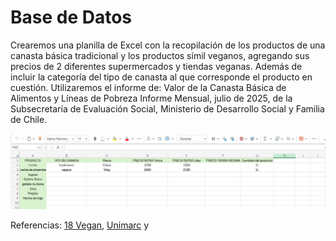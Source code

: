 # Base de Datos
Crearemos una planilla de Excel con la recopilación de los productos de una canasta básica tradicional y los productos símil veganos, agregando sus precios de 2 diferentes supermercados y tiendas veganas. Además de incluir la categoría del tipo de canasta al que corresponde el producto en cuestión. Utilizaremos el informe de: Valor de la Canasta Básica de Alimentos y Líneas de Pobreza Informe Mensual, julio de 2025, de la Subsecretaría de Evaluación Social, Ministerio de Desarrollo Social y Familia de Chile.

![alt text](/planilla.png) 

Referencias: [18 Vegan](https://www.emporiovivevegano.cl/18vegan), [Unimarc](https://www.unimarc.cl/?srsltid=AfmBOoqRV6jUYTva7lBBDOeVfAq7mseEGQyyJp59gSLv4YBYYBDYtDVG) y 

